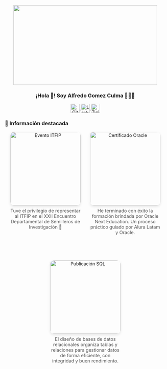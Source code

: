 <p align="center" width="300">
   <img align="center" width="200" src="https://pbs.twimg.com/media/GtY6ccOXkAA1ww4?format=jpg&name=4096x4096" style="width: 450px; height: 250px;" />
   <h3 align="center">¡Hola 👋! Soy Alfredo Gomez Culma 👨🏻‍💻</h3>
</p>

<p align="center">
  <a href="https://github.com/Alfredogc21" target="_blank">
    <img align="center" src="https://cdn-icons-png.flaticon.com/512/25/25231.png" alt="GitHub" height="28px" width="28px" />
  </a>
  <span style="width: 8px;"> </span>
  <a href="https://www.linkedin.com/in/alfredogc21" target="_blank">
    <img align="center" src="https://cdn-icons-png.flaticon.com/512/174/174857.png" alt="LinkedIn" height="28px" width="28px" />
  </a>
  <span style="width: 8px;"> </span>
  <a href="https://twitter.com/alfredogc21" target="_blank">
    <img align="center" src="https://cdn-icons-png.flaticon.com/512/733/733579.png" alt="Twitter" height="28px" width="28px" />
  </a>
</p>

### 🔖 Información destacada

<div style="display: flex; justify-content: center; gap: 30px; flex-wrap: wrap; max-width: 1000px; margin: 0 auto;">

  <!-- Tarjeta 1 -->
  <div style="width: 220px; text-align: center;">
    <img src="https://pbs.twimg.com/media/GrQNENQWMAA8YKd?format=jpg&name=4096x4096" alt="Evento ITFIP" style="width: 100%; height: 230px; object-fit: cover; border-radius: 12px; box-shadow: 0 4px 8px rgba(0,0,0,0.1);">
    <p style="margin-top: 8px; font-size: 0.9rem; color: #555; height: 120px;">
      Tuve el privilegio de representar al ITFIP en el XXII Encuentro Departamental de Semilleros de Investigación 🚀
    </p>
  </div>

  <!-- Tarjeta 2 -->
  <div style="width: 220px; text-align: center;">
    <img src="https://media.licdn.com/dms/image/v2/D4E22AQE4CWjSoQVn-Q/feedshare-shrink_2048_1536/feedshare-shrink_2048_1536/0/1711848684946?e=1752710400&v=beta&t=Ak_y_eiTrtWFLUReS3zg5o4T5YbxKAjV9DmSSx1IILI" alt="Certificado Oracle" style="width: 100%; height: 230px; object-fit: cover; border-radius: 12px; box-shadow: 0 4px 8px rgba(0,0,0,0.1);">
    <p style="margin-top: 8px; font-size: 0.9rem; color: #555; height: 80px;">
      He terminado con éxito la formación brindada por Oracle Next Education. Un proceso práctico guiado por Alura Latam y Oracle.
    </p>
  </div>

  <!-- Tarjeta 3 -->
  <div style="width: 220px; text-align: center;">
    <img src="https://media.licdn.com/dms/image/v2/D4E22AQE4SIMIVEZjzQ/feedshare-shrink_2048_1536/feedshare-shrink_2048_1536/0/1716843815567?e=1752710400&v=beta&t=kVKEfa7K_NfmiY_nCBg6Ryl_XjV4pI27kQmCCzcU0FI" alt="Publicación SQL" style="width: 100%; height: 230px; object-fit: cover; border-radius: 12px; box-shadow: 0 4px 8px rgba(0,0,0,0.1);">
    <p style="margin-top: 8px; font-size: 0.9rem; color: #555; height: 80px;">
      El diseño de bases de datos relacionales organiza tablas y relaciones para gestionar datos de forma eficiente, con integridad y buen rendimiento.
    </p>
  </div>

</div>
